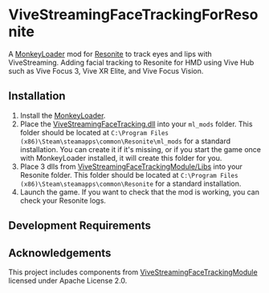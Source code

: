 # ViveStreamingFaceTrackingForResonite

A [MonkeyLoader](https://github.com/MonkeyModdingTroop/MonkeyLoader) mod for [Resonite](https://resonite.com/) to track eyes and lips with ViveStreaming.
Adding facial tracking to Resonite for HMD using Vive Hub such as Vive Focus 3, Vive XR Elite, and Vive Focus Vision.


## Installation

1. Install the [MonkeyLoader](https://github.com/MonkeyModdingTroop/MonkeyLoader).
2. Place the [ViveStreamingFaceTracking.dll](https://github.com/esnya/EsnyaResoniteModTemplate/releases/latest/download/ViveStreamingFaceTracking.dll) into your `ml_mods` folder. This folder should be located at `C:\Program Files (x86)\Steam\steamapps\common\Resonite\ml_mods` for a standard installation. You can create it if it's missing, or if you start the game once with MonkeyLoader installed, it will create this folder for you.
3. Place 3 dlls from [ViveStreamingFaceTrackingModule/Libs](./ViveStreamingFaceTrackingModule/Libs) into your Resonite folder. This folder should be located at `C:\Program Files (x86)\Steam\steamapps\common\Resonite` for a standard installation.
4. Launch the game. If you want to check that the mod is working, you can check your Resonite logs.


## Development Requirements




## Acknowledgements

This project includes components from [ViveStreamingFaceTrackingModule](https://github.com/ViveSoftware/ViveStreamingFaceTrackingModule) licensed under Apache License 2.0.
